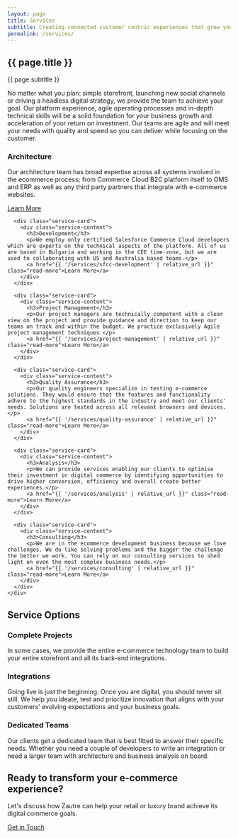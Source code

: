 ```yaml
---
layout: page
title: Services
subtitle: Creating connected customer centric experiences that grow your digital business
permalink: /services/
---
```


<section class="services-header">
  <div class="container">
    <h1>{{ page.title }}</h1>
    <p class="subtitle">{{ page.subtitle }}</p>
  </div>
</section>

<div class="services-overview">
  <div class="container">
    <p class="lead">No matter what you plan: simple storefront, launching new social channels or driving a headless digital strategy, we provide the team to achieve your goal. Our platform experience, agile operating processes and in-depth technical skills will be a solid foundation for your business growth and acceleration of your return on investment. Our teams are agile and will meet your needs with quality and speed so you can deliver while focusing on the customer.</p>
  </div>
</div>

<section class="services-cards-section">
  <div class="container">
    <div class="services-grid">
      <div class="service-card">
        <div class="service-content">
          <h3>Architecture</h3>
          <p>Our architecture team has broad expertise across all systems involved in the ecommerce process; from Commerce Cloud B2C platform itself to OMS and ERP as well as any third party partners that integrate with e-commerce websites.</p>
          <a href="{{ '/services/architecture' | relative_url }}" class="read-more">Learn More</a>
        </div>
      </div>
      
      <div class="service-card">
        <div class="service-content">
          <h3>Development</h3>
          <p>We employ only certified Salesforce Commerce Cloud developers which are experts on the technical aspects of the platform. All of us are based in Bulgaria and working in the CEE time-zone, but we are used to collaborating with US and Australia based teams.</p>
          <a href="{{ '/services/sfcc-development' | relative_url }}" class="read-more">Learn More</a>
        </div>
      </div>
      
      <div class="service-card">
        <div class="service-content">
          <h3>Project Management</h3>
          <p>Our project managers are technically competent with a clear view on the project and provide guidance and direction to keep our teams on track and within the budget. We practice exclusively Agile project management techniques.</p>
          <a href="{{ '/services/project-management' | relative_url }}" class="read-more">Learn More</a>
        </div>
      </div>
      
      <div class="service-card">
        <div class="service-content">
          <h3>Quality Assurance</h3>
          <p>Our quality engineers specialize in testing e-commerce solutions. They would ensure that the features and functionality adhere to the highest standards in the industry and meet our clients' needs. Solutions are tested across all relevant browsers and devices.</p>
          <a href="{{ '/services/quality-assurance' | relative_url }}" class="read-more">Learn More</a>
        </div>
      </div>
      
      <div class="service-card">
        <div class="service-content">
          <h3>Analysis</h3>
          <p>We can provide services enabling our clients to optimise their investment in digital commerce by identifying opportunities to drive higher conversion, efficiency and overall create better experiences.</p>
          <a href="{{ '/services/analysis' | relative_url }}" class="read-more">Learn More</a>
        </div>
      </div>
      
      <div class="service-card">
        <div class="service-content">
          <h3>Consulting</h3>
          <p>We are in the ecommerce development business because we love challenges. We do like solving problems and the bigger the challenge the better we work. You can rely on our consulting services to shed light on even the most complex business needs.</p>
          <a href="{{ '/services/consulting' | relative_url }}" class="read-more">Learn More</a>
        </div>
      </div>
    </div>
  </div>
</section>

<section class="service-options-section">
  <div class="container">
    <div class="service-options">
      <h2>Service Options</h2>
      <div class="service-options-grid">
        <div class="option-card">
          <h3>Complete Projects</h3>
          <p>In some cases, we provide the entire e-commerce technology team to build your entire storefront and all its back-end integrations.</p>
        </div>
        <div class="option-card">
          <h3>Integrations</h3>
          <p>Going live is just the beginning. Once you are digital, you should never sit still. We help you ideate, test and prioritize innovation that aligns with your customers' evolving expectations and your business goals.</p>
        </div>
        <div class="option-card">
          <h3>Dedicated Teams</h3>
          <p>Our clients get a dedicated team that is best fitted to answer their specific needs. Whether you need a couple of developers to write an integration or need a larger team with architecture and business analysis on board.</p>
        </div>
      </div>
    </div>
  </div>
</section>

<section class="cta-section">
  <h2>Ready to transform your e-commerce experience?</h2>
  <p>Let's discuss how Zautre can help your retail or luxury brand achieve its digital commerce goals.</p>
  <a href="/contact" class="btn btn-large">Get in Touch</a>
</section>